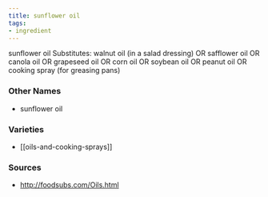 ```yaml
---
title: sunflower oil
tags:
- ingredient
---
```

sunflower oil Substitutes: walnut oil (in a salad dressing) OR safflower oil OR canola oil OR grapeseed oil OR corn oil OR soybean oil OR peanut oil OR cooking spray (for greasing pans)

### Other Names

* sunflower oil

### Varieties

* [[oils-and-cooking-sprays]]

### Sources
* http://foodsubs.com/Oils.html
